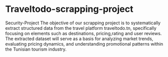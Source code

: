 # Traveltodo-scrapping-project
Security-Project
The objective of our scrapping project is to systematically extract structured data from the travel platform traveltodo.tn, specifically focusing on elements such as destinations, pricing,rating and user reviews. The extracted dataset will serve as a basis for analyzing market trends, evaluating pricing dynamics, and understanding promotional patterns within the Tunisian tourism industry.
